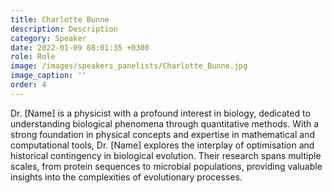 ```yaml
---
title: Charlotte Bunne
description: Description
category: Speaker
date: 2022-01-09 08:01:35 +0300
role: Role 
image: /images/speakers_panelists/Charlotte_Bunne.jpg
image_caption: ''
order: 4
---
```

Dr. [Name] is a physicist with a profound interest in biology, dedicated to understanding biological phenomena through quantitative methods. With a strong foundation in physical concepts and expertise in mathematical and computational tools, Dr. [Name] explores the interplay of optimisation and historical contingency in biological evolution. Their research spans multiple scales, from protein sequences to microbial populations, providing valuable insights into the complexities of evolutionary processes.
